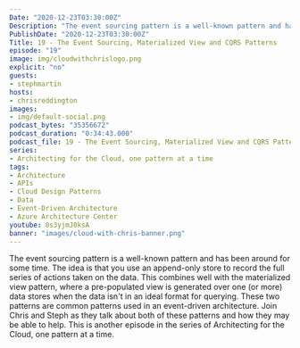 ```yaml
---
Date: "2020-12-23T03:30:00Z"
Description: "The event sourcing pattern is a well-known pattern and has been around for some time. The idea is that you use an append-only store to record the full series of actions taken on the data. This combines well with the materialized view pattern, where a pre-populated view is generated over one (or more) data stores when the data isn't in an ideal format for querying. These two patterns are common patterns used in an event-driven architecture. Join Chris and Steph as they talk about both of these patterns and how they may be able to help. This is another episode in the series of Architecting for the Cloud, one pattern at a time."
PublishDate: "2020-12-23T03:30:00Z"
Title: 19 - The Event Sourcing, Materialized View and CQRS Patterns
episode: "19"
image: img/cloudwithchrislogo.png
explicit: "no"
guests:
- stephmartin
hosts:
- chrisreddington
images:
- img/default-social.png
podcast_bytes: "35356672"
podcast_duration: "0:34:43.000"
podcast_file: 19 - The Event Sourcing, Materialized View and CQRS Patterns.mp3
series:
- Architecting for the Cloud, one pattern at a time
tags:
- Architecture
- APIs
- Cloud Design Patterns
- Data
- Event-Driven Architecture
- Azure Architecture Center
youtube: 0s3yjmJ0ksA
banner: "images/cloud-with-chris-banner.png"
---
```

The event sourcing pattern is a well-known pattern and has been around for some time. The idea is that you use an append-only store to record the full series of actions taken on the data. This combines well with the materialized view pattern, where a pre-populated view is generated over one (or more) data stores when the data isn't in an ideal format for querying. These two patterns are common patterns used in an event-driven architecture. Join Chris and Steph as they talk about both of these patterns and how they may be able to help. This is another episode in the series of Architecting for the Cloud, one pattern at a time.